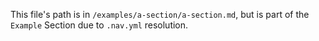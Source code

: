 This file's path is in `/examples/a-section/a-section.md`, but is part of the `Example` Section due to `.nav.yml` resolution.